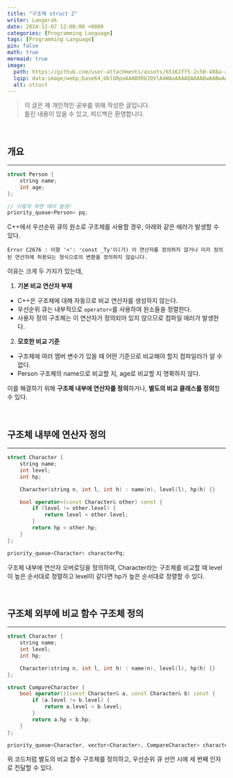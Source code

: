 ```yaml
---
title: "구조체 struct 2"
writer: Langerak
date: 2024-12-07 12:00:00 +0800
categories: [Programming Language]
tags: [Programming Language]
pin: false
math: true
mermaid: true
image:
  path: https://github.com/user-attachments/assets/65162ff5-2c50-488a-a1a7-c83fe2c78755
  lqip: data:image/webp;base64,UklGRpoAAABXRUJQVlA4WAoAAAAQAAAADwAABwAAQUxQSDIAAAARL0AmbZurmr57yyIiqE8oiG0bejIYEQTgqiDA9vqnsUSI6H+oAERp2HZ65qP/VIAWAFZQOCBCAAAA8AEAnQEqEAAIAAVAfCWkAALp8sF8rgRgAP7o9FDvMCkMde9PK7euH5M1m6VWoDXf2FkP3BqV0ZYbO6NA/VFIAAAA
  alt: struct
---
```


> 이 글은 제 개인적인 공부를 위해 작성한 글입니다.   
> 틀린 내용이 있을 수 있고, 피드백은 환영합니다.

<br/>

## 개요

---

```cpp
struct Person {
    string name;
    int age;
};

// 이렇게 하면 에러 발생!
priority_queue<Person> pq;
```

C++에서 우선순위 큐의 원소로 구조체를 사용할 경우, 아래와 같은 에러가 발생할 수 있다.

```
Error C2676 : 이항 '<': 'const _Ty'이(가) 이 연산자를 정의하지 않거나 미리 정의된 연산자에 허용되는 형식으로의 변환을 정의하지 않습니다.
```

이유는 크게 두 가지가 있는데,

1. **기본 비교 연산자 부재**
  - C++은 구조체에 대해 자동으로 비교 연산자를 생성하지 않는다.
  - 우선순위 큐는 내부적으로 `operator<`를 사용하여 원소들을 정렬한다.
  - 사용자 정의 구조체는 이 연산자가 정의되어 있지 않으므로 컴파일 에러가 발생한다.
2. **모호한 비교 기준**
  - 구조체에 여러 멤버 변수가 있을 때 어떤 기준으로 비교해야 할지 컴파일러가 알 수 없다.
  - Person 구조체의 name으로 비교할 지, age로 비교할 지 명확하지 않다.

이를 해결하기 위해 **구조체 내부에 연산자를 정의**하거나, **별도의 비교 클래스를 정의**할 수 있다.

<br/>

## 구조체 내부에 연산자 정의

---

```cpp
struct Character {
    string name;
    int level;
    int hp;

    Character(string n, int l, int h) : name(n), level(l), hp(h) {}

    bool operator<(const Character& other) const {
        if (level != other.level) {
            return level < other.level;
        }
        return hp < other.hp;
    }
};

priority_queue<Character> characterPq;
```

구조체 내부에 연산자 오버로딩을 정의하여, Character라는 구조체를 비교할 때 level이 높은 순서대로 정렬하고 level이 같다면 hp가 높은 순서대로 정렬할 수 있다.

<br/>

## 구조체 외부에 비교 함수 구조체 정의

---

```cpp
struct Character {
    string name;
    int level;
    int hp;

    Character(string n, int l, int h) : name(n), level(l), hp(h) {}
};

struct CompareCharacter {
    bool operator()(const Character& a, const Character& b) const {
        if (a.level != b.level) {
            return a.level < b.level;
        }
        return a.hp < b.hp;
    }
};

priority_queue<Character, vector<Character>, CompareCharacter> characterPq;

```

위 코드처럼 별도의 비교 함수 구조체를 정의하고, 우선순위 큐 선언 시에 세 번째 인자로 전달할 수 있다.
